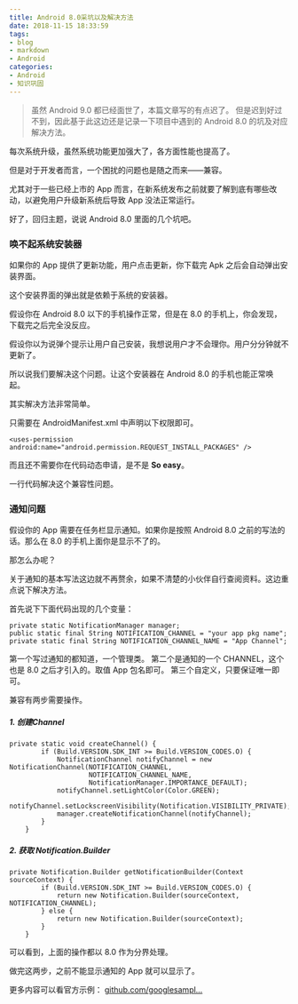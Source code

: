 ```yaml
---
title: Android 8.0采坑以及解决方法
date: 2018-11-15 18:33:59
tags:
- blog
- markdown
- Android 
categories:
- Android
- 知识巩固 
---
```


> 虽然 Android 9.0 都已经面世了，本篇文章写的有点迟了。 但是迟到好过不到，因此基于此这边还是记录一下项目中遇到的 Android 8.0 的坑及对应解决方法。

每次系统升级，虽然系统功能更加强大了，各方面性能也提高了。

但是对于开发者而言，一个困扰的问题也是随之而来——兼容。

尤其对于一些已经上市的 App 而言，在新系统发布之前就要了解到底有哪些改动，以避免用户升级新系统后导致 App 没法正常运行。

好了，回归主题，说说 Android 8.0 里面的几个坑吧。

<!--more-->

### 唤不起系统安装器

如果你的 App 提供了更新功能，用户点击更新，你下载完 Apk 之后会自动弹出安装界面。

这个安装界面的弹出就是依赖于系统的安装器。

假设你在 Android 8.0 以下的手机操作正常，但是在 8.0 的手机上，你会发现，下载完之后完全没反应。

假设你以为说弹个提示让用户自己安装，我想说用户才不会理你。用户分分钟就不更新了。

所以说我们要解决这个问题。让这个安装器在 Android 8.0 的手机也能正常唤起。

其实解决方法非常简单。

只需要在 AndroidManifest.xml 中声明以下权限即可。

```
<uses-permission android:name="android.permission.REQUEST_INSTALL_PACKAGES" />
```

而且还不需要你在代码动态申请，是不是 **So easy**。

一行代码解决这个兼容性问题。

### 通知问题

假设你的 App 需要在任务栏显示通知。如果你是按照 Android 8.0 之前的写法的话。那么在 8.0 的手机上面你是显示不了的。

那怎么办呢？

关于通知的基本写法这边就不再赘余，如果不清楚的小伙伴自行查阅资料。这边重点说下解决方法。

首先说下下面代码出现的几个变量：

```
private static NotificationManager manager;
public static final String NOTIFICATION_CHANNEL = "your app pkg name";
private static final String NOTIFICATION_CHANNEL_NAME = "App Channel";
```

第一个写过通知的都知道，一个管理类。
 第二个是通知的一个 CHANNEL，这个也是 8.0 之后才引入的。取值 App 包名即可。
 第三个自定义，只要保证唯一即可。

兼容有两步需要操作。

##### 1. 创建Channel

```
private static void createChannel() {
        if (Build.VERSION.SDK_INT >= Build.VERSION_CODES.O) {
            NotificationChannel notifyChannel = new NotificationChannel(NOTIFICATION_CHANNEL,
                    NOTIFICATION_CHANNEL_NAME,
                    NotificationManager.IMPORTANCE_DEFAULT);
            notifyChannel.setLightColor(Color.GREEN);
            notifyChannel.setLockscreenVisibility(Notification.VISIBILITY_PRIVATE);
            manager.createNotificationChannel(notifyChannel);
        }
    }
```

##### 2. 获取 Notification.Builder

```
private Notification.Builder getNotificationBuilder(Context sourceContext) {
        if (Build.VERSION.SDK_INT >= Build.VERSION_CODES.O) {
            return new Notification.Builder(sourceContext, NOTIFICATION_CHANNEL);
        } else {
            return new Notification.Builder(sourceContext);
        }
    }
```

可以看到，上面的操作都以 8.0 作为分界处理。

做完这两步，之前不能显示通知的 App 就可以显示了。

更多内容可以看官方示例： [github.com/googlesampl…](https://github.com/googlesamples/android-NotificationChannels/)